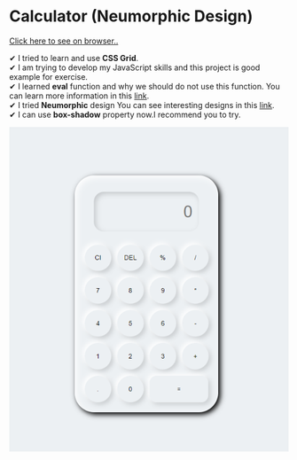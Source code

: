 # Calculator (Neumorphic Design)

[Click here to see on browser..](https://fatihcaliss.github.io/Calculator/)


✔ I tried to learn and use <b>CSS Grid</b>.<br>
✔ I am trying to develop my JavaScript skills and this project is good example for exercise. <br>
✔ I learned  <b>eval</b> function and why we should do not use this function. You can learn more information in this [link](https://developer.mozilla.org/en-US/docs/Web/JavaScript/Reference/Global_Objects/eval).<br>
✔ I tried  <b>Neumorphic</b> design You can see interesting designs in this [link](https://codepen.io/myacode/pen/PoqQQNM).<br>
✔ I can use <b>box-shadow</b> property now.I recommend you to try.<br>

![gif](https://github.com/fatihcaliss/Calculator/blob/master/calculater.PNG?raw=true)



